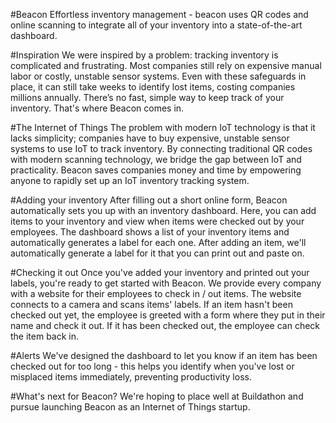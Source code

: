 #Beacon
Effortless inventory management - beacon uses QR codes and online scanning to integrate all of your inventory into a state-of-the-art dashboard.

#Inspiration
We were inspired by a problem: tracking inventory is complicated and frustrating. Most companies still rely on expensive manual labor or costly, unstable sensor systems. Even with these safeguards in place, it can still take weeks to identify lost items, costing companies millions annually. There’s no fast, simple way to keep track of your inventory. That's where Beacon comes in.

#The Internet of Things
The problem with modern IoT technology is that it lacks simplicity; companies have to buy expensive, unstable sensor systems to use IoT to track inventory. By connecting traditional QR codes with modern scanning technology, we bridge the gap between IoT and practicality. Beacon saves companies money and time by empowering anyone to rapidly set up an IoT inventory tracking system.

#Adding your inventory
After filling out a short online form, Beacon automatically sets you up with an inventory dashboard. Here, you can add items to your inventory and view when items were checked out by your employees. The dashboard shows a list of your inventory items and automatically generates a label for each one. After adding an item, we'll automatically generate a label for it that you can print out and paste on.

#Checking it out
Once you've added your inventory and printed out your labels, you're ready to get started with Beacon. We provide every company with a website for their employees to check in / out items. The website connects to a camera and scans items' labels. If an item hasn't been checked out yet, the employee is greeted with a form where they put in their name and check it out. If it has been checked out, the employee can check the item back in.

#Alerts
We've designed the dashboard to let you know if an item has been checked out for too long - this helps you identify when you've lost or misplaced items immediately, preventing productivity loss.

#What's next for Beacon?
We're hoping to place well at Buildathon and pursue launching Beacon as an Internet of Things startup.


